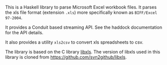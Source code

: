This is a Haskell library to parse Microsoft Excel workbook files. It parses
the xls file format (extension `.xls`) more specifically known as
`BIFF/Excel 97-2004`.

It provides a Conduit based streaming API. See the haddock documentation
for the API details.

It also provides a utility `xls2csv` to convert xls spreadsheets to csv.

The library is based on the C library [libxls](http://libxls.sourceforge.net/).
The version of libxls used in this library is cloned from
https://github.com/svn2github/libxls.
